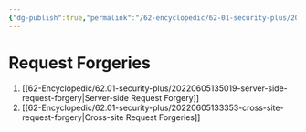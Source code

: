 ```yaml
---
{"dg-publish":true,"permalink":"/62-encyclopedic/62-01-security-plus/20220603154142-request-forgeries/","dgHomeLink":true,"dgPassFrontmatter":false}
---
```



# Request Forgeries

1. [[62-Encyclopedic/62.01-security-plus/20220605135019-server-side-request-forgery|Server-side Request Forgery]]
2. [[62-Encyclopedic/62.01-security-plus/20220605133353-cross-site-request-forgery|Cross-site Request Forgeries]] 
